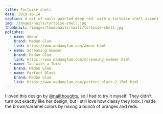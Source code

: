 ```yaml
---
title: Tortoise shell
date: 2018-10-14
caption: A set of nails painted deep red, with a tortoise shell accent
img: /images/nails/tortoise-shell.jpg
thumbnail: /images/thumbnails/nails/tortoise-shell.jpg
polishes:
  - name: Amour
    brand: Madam Glam
    link: https://www.madamglam.com/amour.html
  - name: Screaming Summer
    brand: Madam Glam
    link: https://www.madamglam.com/screaming-summer.html
  - name: Tan with a Twist
    brand: Madam Glam
  - name: Perfect Black
    brand: Madam Glam
    link: https://www.madamglam.com/perfect-black-2-15ml.html
---
```


I loved this design by <a href="https://instagram.com/nailthoughts">@nailthoughts</a>, so I had to try it myself. They didn't turn out exactly like her design, but I still love how classy they look. I made the brown/caramel colors by mixing a bunch of oranges and reds.
